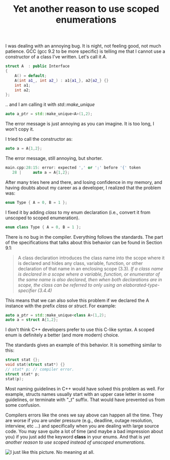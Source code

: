﻿---
layout: post
title: Yet another reason to use scoped enumerations
categories: C++
keywords: programming; C++
---


I was dealing with an annoying bug. It is night, not feeling good, not much patience. GCC (gcc 9.2 to be more specific) is telling me that I cannot use a constructor of a class I've written. Let's call it _A_. 

```cpp
struct A  : public Interface
{
    A() = default; 
    A(int a1_, int a2_) : a1{a1_}, a2{a2_} {}
    int a1;  
    int a2; 
};
``` 

.. and I am calling it with _std::make_unique_

```cpp
auto a_ptr = std::make_unique<A>(1,2);
```

The error message is just annoying as you can imagine. It is too long, I won't copy it. 

I tried to call the constructor as: 
```cpp
auto a = A{1,2}; 
```

The error message, still annoying, but shorter. 

```cpp
main.cpp:28:15: error: expected ',' or ';' before '{' token
   28 |     auto a = A{1,2};
```

After many tries here and there, and losing confidence in my memory, and having doubts about my career as a developer, I realized that the problem was: 

```cpp 
enum Type { A = 0, B = 1 }; 
```

I fixed it by adding _class_ to my enum declaration (i.e., convert it from unscoped to scoped enumeration).

```cpp 
enum class Type { A = 0, B = 1 }; 
```

There is no bug in the compiler. Everything follows the standards. The part of the specifications that talks about this behavior can be found in Section 9.1: 

> A class declaration introduces the class name into the scope where it is declared and hides any class, variable,
function, or other declaration of that name in an enclosing scope (3.3). *If a class name is declared in a scope
where a variable, function, or enumerator of the same name is also declared, then when both declarations
are in scope, the class can be referred to only using an elaborated-type-specifier (3.4.4)*


This means that we can also solve this problem if we declared the A instance with the prefix *class* or *struct*.  For example: 

```cpp
auto a_ptr = std::make_unique<class A>(1,2);
auto a = struct A{1,2}; 
```

I don't think C++ developers prefer to use this C-like syntax. A scoped enum is definitely a better (and more modern) choice. 


The standards gives an example of this behavior. It is something similar to this: 

```cpp
struct stat {}; 
void stat(struct stat*) {} 
// stat* p; // compiler error.
struct stat* p; 
stat(p); 
```

Most naming guidelines in C++ would have solved this problem as well. For example, structs names usually start with an upper case letter in some guidelines, or terminate with "_t" suffix. That would have prevented us from some confusion. 

Compilers errors like the ones we say above can happen all the time. They are worse if you are under pressure (e.g., deadline, outage resolution, interview, etc ...) and specifically when you are dealing with large source code. You may save quite a lot of time (and maybe a bad impression about you) if you just add the keyword **class** in your enums. And that is *yet another reason to use scoped instead of unscoped enumerations*. 



![I just like this picture. No meaning at all.](https://media.treehugger.com/assets/images/2019/07/angeltree.jpg.1200x0_q70_crop-smart.jpg)